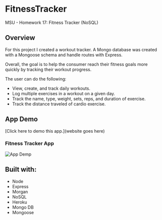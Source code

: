# FitnessTracker
MSU - Homework 17: Fitness Tracker (NoSQL)

## Overview
For this project I created a workout tracker. A Mongo database was created with a Mongoose schema and handle routes with Express.

Overall, the goal is to help the consumer reach their fitness goals more quickly by tracking their workout progress.

The user can do the following:
* View, create, and track daily workouts.
* Log multiple exercises in a workout on a given day.
* Track the name, type, weight, sets, reps, and duration of exercise.
* Track the distance traveled of cardio exercise.

## App Demo
[Click here to demo this app.](website goes here)

### Fitness Tracker App
![App Demp](/assets/images/demo1.png)

## Built with:
* Node
* Express
* Morgan
* NoSQL
* Heroku
* Mongo DB
* Mongoose